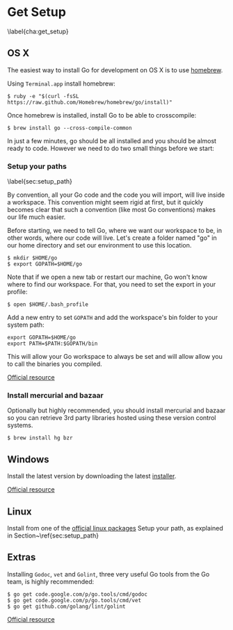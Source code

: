 # Get Setup
\label{cha:get_setup}

## OS X

The easiest way to install Go for development on OS X is to use
[homebrew](http://brew.sh/).

Using `Terminal.app` install homebrew:

    $ ruby -e "$(curl -fsSL https://raw.github.com/Homebrew/homebrew/go/install)"

Once homebrew is installed, install Go to be able to crosscompile:

    $ brew install go --cross-compile-common

In just a few minutes, go should be all installed and you should
be almost ready to code. However we need to do two small things before
we start:

### Setup your paths
\label{sec:setup_path}

By convention, all your Go code and the code you will import, will
live inside a workspace. This convention might seem rigid at first,
but it quickly becomes clear that such a convention (like most Go
conventions) makes our life much easier.

Before starting, we need to tell Go, where we want our workspace to be,
in other words,
where our code will live. Let's create a folder named "go" in our home
directory and set our environment to use this location.

    $ mkdir $HOME/go
    $ export GOPATH=$HOME/go

Note that if we open a new tab or restart our machine, Go won't know
where to find our workspace. For that, you need to set the export in
your profile:

    $ open $HOME/.bash_profile

Add a new entry to set `GOPATH` and add the workspace's bin folder to
your system path:

    export GOPATH=$HOME/go
    export PATH=$PATH:$GOPATH/bin

This will allow your Go workspace to always be set and will allow allow
you to call the binaries you compiled.


[Official resource](http://golang.org/doc/code.html#GOPATH)

### Install mercurial and bazaar

Optionally but highly recommended, you should install mercurial and
bazaar so you can retrieve 3rd party libraries hosted using these
version control systems.

    $ brew install hg bzr

## Windows

Install the latest version by downloading the latest [installer](https://code.google.com/p/go/downloads/list?q=OpSys-Windows+Type%3DInstaller).

[Official resource](http://golang.org/doc/install#windows)

## Linux

Install from one of the [official linux packages](https://code.google.com/p/go/downloads/list)
Setup your path, as explained in Section~\ref{sec:setup_path}

## Extras

Installing `Godoc`, `vet` and `Golint`, three very useful Go tools from the Go team,
is highly recommended:

    $ go get code.google.com/p/go.tools/cmd/godoc
    $ go get code.google.com/p/go.tools/cmd/vet
    $ go get github.com/golang/lint/golint

[Official resource](http://golang.org/doc/go1.2#go_tools_godoc)
